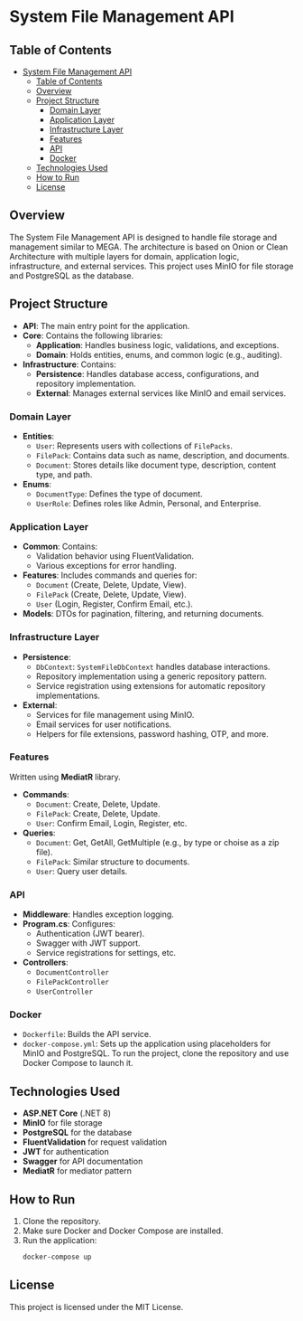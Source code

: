 
# System File Management API

## Table of Contents
- [System File Management API](#system-file-management-api)
  - [Table of Contents](#table-of-contents)
  - [Overview](#overview)
  - [Project Structure](#project-structure)
    - [Domain Layer](#domain-layer)
    - [Application Layer](#application-layer)
    - [Infrastructure Layer](#infrastructure-layer)
    - [Features](#features)
    - [API](#api)
    - [Docker](#docker)
  - [Technologies Used](#technologies-used)
  - [How to Run](#how-to-run)
  - [License](#license)

## Overview

The System File Management API is designed to handle file storage and management similar to MEGA. The architecture is based on Onion or Clean Architecture with multiple layers for domain, application logic, infrastructure, and external services. This project uses MinIO for file storage and PostgreSQL as the database.

## Project Structure

- **API**: The main entry point for the application.
- **Core**: Contains the following libraries:
  - **Application**: Handles business logic, validations, and exceptions.
  - **Domain**: Holds entities, enums, and common logic (e.g., auditing).
- **Infrastructure**: Contains:
  - **Persistence**: Handles database access, configurations, and repository implementation.
  - **External**: Manages external services like MinIO and email services.

### Domain Layer

- **Entities**: 
  - `User`: Represents users with collections of `FilePacks`.
  - `FilePack`: Contains data such as name, description, and documents.
  - `Document`: Stores details like document type, description, content type, and path.
- **Enums**:
  - `DocumentType`: Defines the type of document.
  - `UserRole`: Defines roles like Admin, Personal, and Enterprise.
  
### Application Layer

- **Common**: Contains:
  - Validation behavior using FluentValidation.
  - Various exceptions for error handling.
- **Features**: Includes commands and queries for:
  - `Document` (Create, Delete, Update, View).
  - `FilePack` (Create, Delete, Update, View).
  - `User` (Login, Register, Confirm Email, etc.).
- **Models**: DTOs for pagination, filtering, and returning documents.

### Infrastructure Layer

- **Persistence**:
  - `DbContext`: `SystemFileDbContext` handles database interactions.
  - Repository implementation using a generic repository pattern.
  - Service registration using extensions for automatic repository implementations.
- **External**:
  - Services for file management using MinIO.
  - Email services for user notifications.
  - Helpers for file extensions, password hashing, OTP, and more.
  
### Features
Written using **MediatR** library.
- **Commands**:
  - `Document`: Create, Delete, Update.
  - `FilePack`: Create, Delete, Update.
  - `User`: Confirm Email, Login, Register, etc.
- **Queries**:
  - `Document`: Get, GetAll, GetMultiple (e.g., by type or choise as a zip file).
  - `FilePack`: Similar structure to documents.
  - `User`: Query user details.
  
### API

- **Middleware**: Handles exception logging.
- **Program.cs**: Configures:
  - Authentication (JWT bearer).
  - Swagger with JWT support.
  - Service registrations for settings, etc.
- **Controllers**: 
  - `DocumentController`
  - `FilePackController`
  - `UserController`

### Docker

- `Dockerfile`: Builds the API service.
- `docker-compose.yml`: Sets up the application using placeholders for MinIO and PostgreSQL. To run the project, clone the repository and use Docker Compose to launch it.

## Technologies Used

- **ASP.NET Core** (.NET 8)
- **MinIO** for file storage
- **PostgreSQL** for the database
- **FluentValidation** for request validation
- **JWT** for authentication
- **Swagger** for API documentation
- **MediatR** for mediator pattern

## How to Run

1. Clone the repository.
2. Make sure Docker and Docker Compose are installed.
3. Run the application:
   ```bash
   docker-compose up
   ```

## License

This project is licensed under the MIT License.
